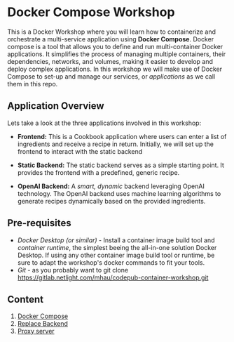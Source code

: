 # Docker Compose Workshop

This is a Docker Workshop where you will learn how to containerize and orchestrate a multi-service application using **Docker Compose**. Docker compose is a tool that allows you to define and run multi-container Docker applications. It simplifies the process of managing multiple containers, their dependencies, networks, and volumes, making it easier to develop and deploy complex applications. In this workshop we will make use of Docker Compose to set-up and manage our services, or _applications_ as we call them in this repo.

## Application Overview

Lets take a look at the three applications involved in this workshop:

- **Frontend:** This is a Cookbook application where users can enter a list of ingredients and receive a recipe in return. Initially, we will set up the frontend to interact with the static backend

- **Static Backend:** The static backend serves as a simple starting point. It provides the frontend with a predefined, generic recipe.

- **OpenAI Backend:** A _smart, dynamic_ backend leveraging OpenAI technology. The OpenAI backend uses machine learning algorithms to generate recipes dynamically based on the provided ingredients.

## Pre-requisites

- _Docker Desktop (or similar)_ - Install a container image build tool and _container runtime_, the simplest beeing the all-in-one solution Docker Desktop. If using any other container image build tool or runtime, be sure to adapt the workshop's docker commands to fit your tools.
- _Git_ - as you probably want to git clone https://gitlab.netlight.com/mhau/codepub-container-workshop.git

## Content

1. [Docker Compose](../01-docker-compose/README.md)
2. [Replace Backend](../02-replace-backend/README.md)
3. [Proxy server](../03-proxy-server/README.md)
